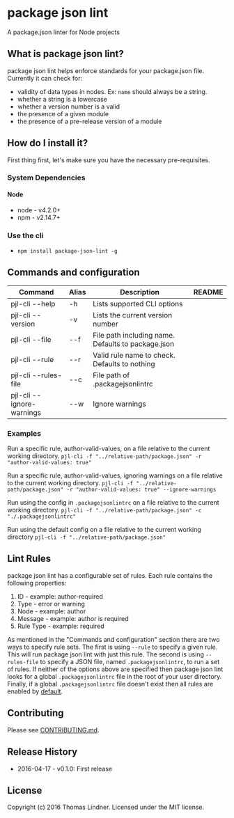 # package json lint

A package.json linter for Node projects

## What is package json lint?

package json lint helps enforce standards for your package.json file.
Currently it can check for:

* validity of data types in nodes. Ex: `name` should always be a string.
* whether a string is a lowercase
* whether a version number is a valid
* the presence of a given module
* the presence of a pre-release version of a module

## How do I install it?

First thing first, let's make sure you have the necessary pre-requisites.

### System Dependencies

#### Node

* node - v4.2.0+
* npm - v2.14.7+

### Use the cli

* `npm install package-json-lint -g`

## Commands and configuration

| Command | Alias | Description | README |
|---|---|---|---|
| pjl-cli --help | -h | Lists supported CLI options |
| pjl-cli --version | -v | Lists the current version number |
| pjl-cli --file <file path> | --f | File path including name. Defaults to package.json |
| pjl-cli --rule <rule name> | --r | Valid rule name to check. Defaults to nothing |
| pjl-cli --rules-file <file path> | --c | File path of .packagejsonlintrc |
| pjl-cli --ignore-warnings | --w | Ignore warnings |

### Examples

Run a specific rule, author-valid-values, on a file relative to the current working directory.
`pjl-cli -f "../relative-path/package.json" -r "author-valid-values: true"`

Run a specific rule, author-valid-values, ignoring warnings on a file relative to the current working directory.
`pjl-cli -f "../relative-path/package.json" -r "author-valid-values: true" --ignore-warnings`

Run using the config in `.packagejsonlintrc` on a file relative to the current working directory.
`pjl-cli -f "../relative-path/package.json" -c "./.packagejsonlintrc"`

Run using the default config on a file relative to the current working directory
`pjl-cli -f "../relative-path/package.json"`

## Lint Rules

package json lint has a configurable set of rules. Each rule contains the following properties:

  1. ID - example: author-required
  2. Type - error or warning
  3. Node - example: author
  4. Message - example: author is required
  5. Rule Type - example: required

As mentioned in the "Commands and configuration" section there are two ways to specify rule sets. The first is using `--rule` to specify a given rule. This will run package json lint with just this rule. The second is using `--rules-file` to specify a JSON file, named `.packagejsonlintrc`, to run a set of rules. If neither of the options above are specified then package json lint looks for a global `.packagejsonlintrc` file in the root of your user directory. Finally, if a global `.packagejsonlintrc` file doesn't exist then all rules are enabled by [default](src/defaultConfig.js).

## Contributing

Please see [CONTRIBUTING.md](CONTRIBUTING.md).

## Release History

* 2016-04-17 - v0.1.0: First release

## License

Copyright (c) 2016 Thomas Lindner. Licensed under the MIT license.
